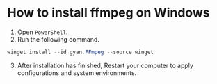 # How to install ffmpeg on Windows

1. Open `PowerShell`.
2. Run the following command.

```powershell
winget install --id gyan.FFmpeg --source winget
```

3. After installation has finished, Restart your computer to apply configurations and system environments.
